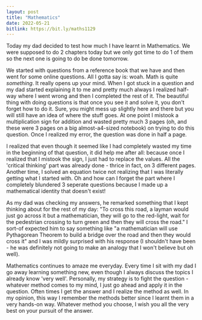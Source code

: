 ```yaml
---
layout: post
title: "Mathematics"
date: 2022-05-21
bitlink: https://bit.ly/maths1129
---
```

Today my dad decided to test how much I have learnt in Mathematics. We were supposed to do 2 chapters today but we only got time to do 1 of them so the next one is going to do be done tomorrow. 

We started with questions from a reference book that we have and then went for some online questions. All I gotta say is: woah. Math is quite *something*. It really opens up your mind. When I got stuck in a question and my dad started explaining it to me and pretty much always I realized half-way where I went wrong and then I completed the rest of it. The beautiful thing with doing questions is that once you see it and solve it, you don't forget how to do it. Sure, you might mess up slightly here and there but you will still have an idea of where the stuff goes. At one point I mistook a multiplication sign for addition and wasted pretty much 3 pages (oh, and these were 3 pages on a big almost-a4-sized notebook) on trying to do this question. Once I realized my error, the question was done in half a page.

I realized that even though it seemed like I had completely wasted my time in the beginning of that question, it did help me after all: because once I realized that I mistook the sign, I just had to replace the values. All the 'critical thinking' part was already done - thrice in fact, on 3 different pages. Another time, I solved an equation twice not realizing that I was literally getting what I started with. Oh and how can I forget the part where I completely blundered 3 seperate questions because I made up a mathematical identity that doesn't exist!

As my dad was checking my answers, he remarked something that I kept thinking about for the rest of my day: "To cross this road, a layman would just go across it but a mathematician, they will go to the red-light, wait for the pedestrian crossing to turn green and then they will cross the road." I sort-of  expected him to say something like "a mathematician will use Pythagorean Theorem to build a bridge over the road and then they would cross it" and I was mildly surprised with his response (I shouldn't have been - he was definitely not going to make an analogy that I won't believe but oh well). 

Mathematics continues to amaze me everyday. Every time I sit with my dad I go away learning something new, even though I always discuss the topics I already know 'very well'. Personally, my strategy is to fight the question - whatever method comes to my mind, I just go ahead and apply it in the question. Often times I get the answer and I realize the method as well. In my opinion, this way I remember the methods better since I learnt them in a very hands-on way. Whatever method you choose, I wish you all the very best on your pursuit of the answer.